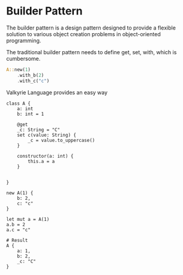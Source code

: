 # Builder Pattern

The builder pattern is a design pattern designed to provide a flexible solution to various object creation problems in object-oriented programming.

The traditional builder pattern needs to define get, set, with, which is cumbersome.

```rust
A::new(1)
    .with_b(2)
    .with_c("c")
```

Valkyrie Language provides an easy way

```valkyrie
class A {
    a: int
    b: int = 1

    @get
    _c: String = "C"
    set c(value: String) {
        _c = value.to_uppercase()
    }

    constructor(a: int) {
        this.a = a
    }


}

new A(1) {
    b: 2,
    c: "c"
}
```




```valkyrie
let mut a = A(1)
a.b = 2
a.c = "c"

# Result
A {
    a: 1,
    b: 2,
    _c: "C"
}
```
